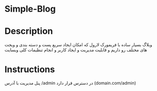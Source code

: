 # Simple-Blog
# Description
وبلاگ بسیار ساده با فریمورک لارول که امکان ایجاد سریع پست و دسته بندی و ویجت های مختلف رو داریم و قابلیت مدیریت و ایجاد کاربر و انجام تنظیمات کلی وبسایت

# Instructions
پنل مدیریت با آدرس /admin در دسترس قرار دارد (domain.com/admin)
